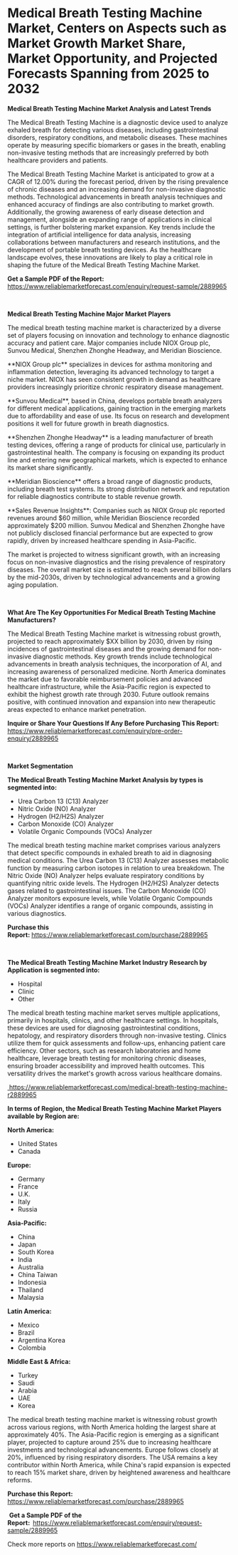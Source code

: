 <p><h1>Medical Breath Testing Machine Market, Centers on Aspects such as Market Growth Market Share, Market Opportunity, and Projected Forecasts Spanning from 2025 to 2032</h1></p><p><strong>Medical Breath Testing Machine Market Analysis and Latest Trends</strong></p>
<p><p>The Medical Breath Testing Machine is a diagnostic device used to analyze exhaled breath for detecting various diseases, including gastrointestinal disorders, respiratory conditions, and metabolic diseases. These machines operate by measuring specific biomarkers or gases in the breath, enabling non-invasive testing methods that are increasingly preferred by both healthcare providers and patients.</p><p>The Medical Breath Testing Machine Market is anticipated to grow at a CAGR of 12.00% during the forecast period, driven by the rising prevalence of chronic diseases and an increasing demand for non-invasive diagnostic methods. Technological advancements in breath analysis techniques and enhanced accuracy of findings are also contributing to market growth. Additionally, the growing awareness of early disease detection and management, alongside an expanding range of applications in clinical settings, is further bolstering market expansion. Key trends include the integration of artificial intelligence for data analysis, increasing collaborations between manufacturers and research institutions, and the development of portable breath testing devices. As the healthcare landscape evolves, these innovations are likely to play a critical role in shaping the future of the Medical Breath Testing Machine Market.</p></p>
<p><strong>Get a Sample PDF of the Report:&nbsp;</strong> <a href="https://www.reliablemarketforecast.com/enquiry/request-sample/2889965?utm_campaign=3525&utm_medium=2&utm_source=Github&utm_content=ia&utm_term=14032025&utm_id=medical-breath-testing-machine">https://www.reliablemarketforecast.com/enquiry/request-sample/2889965</a></p>
<p>&nbsp;</p>
<p><strong>Medical Breath Testing Machine Major Market Players</strong></p>
<p><p>The medical breath testing machine market is characterized by a diverse set of players focusing on innovation and technology to enhance diagnostic accuracy and patient care. Major companies include NIOX Group plc, Sunvou Medical, Shenzhen Zhonghe Headway, and Meridian Bioscience.</p><p>**NIOX Group plc** specializes in devices for asthma monitoring and inflammation detection, leveraging its advanced technology to target a niche market. NIOX has seen consistent growth in demand as healthcare providers increasingly prioritize chronic respiratory disease management.</p><p>**Sunvou Medical**, based in China, develops portable breath analyzers for different medical applications, gaining traction in the emerging markets due to affordability and ease of use. Its focus on research and development positions it well for future growth in breath diagnostics.</p><p>**Shenzhen Zhonghe Headway** is a leading manufacturer of breath testing devices, offering a range of products for clinical use, particularly in gastrointestinal health. The company is focusing on expanding its product line and entering new geographical markets, which is expected to enhance its market share significantly.</p><p>**Meridian Bioscience** offers a broad range of diagnostic products, including breath test systems. Its strong distribution network and reputation for reliable diagnostics contribute to stable revenue growth.</p><p>**Sales Revenue Insights**: Companies such as NIOX Group plc reported revenues around $60 million, while Meridian Bioscience recorded approximately $200 million. Sunvou Medical and Shenzhen Zhonghe have not publicly disclosed financial performance but are expected to grow rapidly, driven by increased healthcare spending in Asia-Pacific.</p><p>The market is projected to witness significant growth, with an increasing focus on non-invasive diagnostics and the rising prevalence of respiratory diseases. The overall market size is estimated to reach several billion dollars by the mid-2030s, driven by technological advancements and a growing aging population.</p></p>
<p>&nbsp;</p>
<p><strong>What Are The Key Opportunities For Medical Breath Testing Machine Manufacturers?</strong></p>
<p><p>The Medical Breath Testing Machine market is witnessing robust growth, projected to reach approximately $XX billion by 2030, driven by rising incidences of gastrointestinal diseases and the growing demand for non-invasive diagnostic methods. Key growth trends include technological advancements in breath analysis techniques, the incorporation of AI, and increasing awareness of personalized medicine. North America dominates the market due to favorable reimbursement policies and advanced healthcare infrastructure, while the Asia-Pacific region is expected to exhibit the highest growth rate through 2030. Future outlook remains positive, with continued innovation and expansion into new therapeutic areas expected to enhance market penetration.</p></p>
<p><strong>Inquire or Share Your Questions If Any Before Purchasing This Report:</strong> <a href="https://www.reliablemarketforecast.com/enquiry/pre-order-enquiry/2889965?utm_campaign=3525&utm_medium=2&utm_source=Github&utm_content=ia&utm_term=14032025&utm_id=medical-breath-testing-machine">https://www.reliablemarketforecast.com/enquiry/pre-order-enquiry/2889965</a></p>
<p>&nbsp;</p>
<p><strong>Market Segmentation</strong></p>
<p><strong>The Medical Breath Testing Machine Market Analysis by types is segmented into:</strong></p>
<p><ul><li> Urea Carbon 13 (C13) Analyzer</li><li>Nitric Oxide (NO) Analyzer</li><li>Hydrogen (H2/H2S) Analyzer</li><li>Carbon Monoxide (CO) Analyzer</li><li>Volatile Organic Compounds (VOCs) Analyzer </li></ul></p>
<p><p>The medical breath testing machine market comprises various analyzers that detect specific compounds in exhaled breath to aid in diagnosing medical conditions. The Urea Carbon 13 (C13) Analyzer assesses metabolic function by measuring carbon isotopes in relation to urea breakdown. The Nitric Oxide (NO) Analyzer helps evaluate respiratory conditions by quantifying nitric oxide levels. The Hydrogen (H2/H2S) Analyzer detects gases related to gastrointestinal issues. The Carbon Monoxide (CO) Analyzer monitors exposure levels, while Volatile Organic Compounds (VOCs) Analyzer identifies a range of organic compounds, assisting in various diagnostics.</p></p>
<p><strong>Purchase this Report:&nbsp;</strong><a href="https://www.reliablemarketforecast.com/purchase/2889965?utm_campaign=3525&utm_medium=2&utm_source=Github&utm_content=ia&utm_term=14032025&utm_id=medical-breath-testing-machine">https://www.reliablemarketforecast.com/purchase/2889965</a></p>
<p>&nbsp;</p>
<p><strong>The Medical Breath Testing Machine Market Industry Research by Application is segmented into:</strong></p>
<p><ul><li> Hospital</li><li>Clinic</li><li>Other </li></ul></p>
<p><p>The medical breath testing machine market serves multiple applications, primarily in hospitals, clinics, and other healthcare settings. In hospitals, these devices are used for diagnosing gastrointestinal conditions, hepatology, and respiratory disorders through non-invasive testing. Clinics utilize them for quick assessments and follow-ups, enhancing patient care efficiency. Other sectors, such as research laboratories and home healthcare, leverage breath testing for monitoring chronic diseases, ensuring broader accessibility and improved health outcomes. This versatility drives the market's growth across various healthcare domains.</p></p>
<p><a href="https://www.reliablemarketforecast.com/medical-breath-testing-machine-r2889965?utm_campaign=3525&utm_medium=2&utm_source=Github&utm_content=ia&utm_term=14032025&utm_id=medical-breath-testing-machine">&nbsp;https://www.reliablemarketforecast.com/medical-breath-testing-machine-r2889965</a></p>
<p><strong>In terms of Region, the Medical Breath Testing Machine Market Players available by Region are:</strong></p>
<p>
    <p> <strong> North America: </strong>
        <ul>
            <li>United States</li>
            <li>Canada</li>
        </ul>
        </p> 
    <p> <strong> Europe: </strong>
        <ul>
            <li>Germany</li>
            <li>France</li>
            <li>U.K.</li>
            <li>Italy</li>
            <li>Russia</li>
        </ul>
        </p> 
    <p> <strong> Asia-Pacific: </strong>
        <ul>
            <li>China</li>
            <li>Japan</li>
            <li>South Korea</li>
            <li>India</li>
            <li>Australia</li>
            <li>China Taiwan</li>
            <li>Indonesia</li>
            <li>Thailand</li>
            <li>Malaysia</li>
        </ul>
        </p> 
    <p> <strong> Latin America: </strong>
        <ul>
            <li>Mexico</li>
            <li>Brazil</li>
            <li>Argentina Korea</li>
            <li>Colombia</li>
        </ul>
        </p> 
    <p> <strong> Middle East & Africa: </strong>
        <ul>
            <li>Turkey</li>
            <li>Saudi</li>
            <li>Arabia</li>
            <li>UAE</li>
            <li>Korea</li>
        </ul>
    </p>
    </p>
<p><p>The medical breath testing machine market is witnessing robust growth across various regions, with North America holding the largest share at approximately 40%. The Asia-Pacific region is emerging as a significant player, projected to capture around 25% due to increasing healthcare investments and technological advancements. Europe follows closely at 20%, influenced by rising respiratory disorders. The USA remains a key contributor within North America, while China's rapid expansion is expected to reach 15% market share, driven by heightened awareness and healthcare reforms.</p></p>
<p><strong>Purchase this Report: </strong><a href="https://www.reliablemarketforecast.com/purchase/2889965?utm_campaign=3525&utm_medium=2&utm_source=Github&utm_content=ia&utm_term=14032025&utm_id=medical-breath-testing-machine">https://www.reliablemarketforecast.com/purchase/2889965</a></p>
<p>&nbsp;<strong>Get a Sample PDF of the Report:&nbsp;&nbsp;</strong><a href="https://www.reliablemarketforecast.com/enquiry/request-sample/2889965?utm_campaign=3525&utm_medium=2&utm_source=Github&utm_content=ia&utm_term=14032025&utm_id=medical-breath-testing-machine">https://www.reliablemarketforecast.com/enquiry/request-sample/2889965</a></p>
<p><strong></strong></p>
<p>Check more reports on <a href="https://www.reliablemarketforecast.com/?utm_campaign=3525&utm_medium=2&utm_source=Github&utm_content=ia&utm_term=14032025&utm_id=medical-breath-testing-machine">https://www.reliablemarketforecast.com/</a></p>